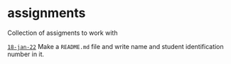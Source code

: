 # assignments
Collection of assigments to work with

[`18-jan-22`]() Make a `README.md` file and write name and student identification number in it.
